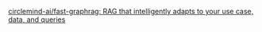 [circlemind-ai/fast-graphrag: RAG that intelligently adapts to your use case, data, and queries](https://github.com/circlemind-ai/fast-graphrag)